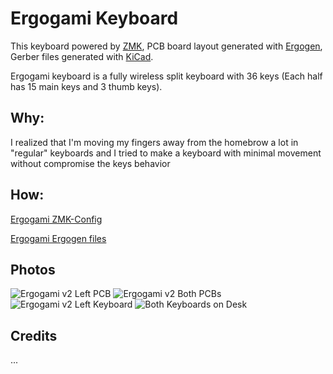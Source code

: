 # Ergogami Keyboard
This keyboard powered by [ZMK](https://github.com/zmkfirmware/zmk), PCB board layout generated with [Ergogen](https://github.com/ergogen/ergogen), Gerber files generated with [KiCad](https://www.kicad.org/).

Ergogami keyboard is a fully wireless split keyboard with 36 keys (Each half has 15 main keys and 3 thumb keys).

## Why:
I realized that I'm moving my fingers away from the homebrow a lot in "regular" keyboards and I tried to make a keyboard with minimal movement without compromise the keys behavior

## How:
[Ergogami ZMK-Config](https://github.com/zmkfirmware/zmk)

[Ergogami Ergogen files](https://github.com/or-agami/ergogen)

<!-- ## Instructions for ordering
See in [Wiki Page](https://github.com/or-agami/Ergogami/wiki) -->

## Photos
![Ergogami v2 Left PCB](https://user-images.githubusercontent.com/57838085/179694249-3b161bb8-a900-42fc-8129-3c78d997e1ed.jpeg)
![Ergogami v2 Both PCBs](https://user-images.githubusercontent.com/57838085/179694285-4df3cdc9-01ec-4aee-9449-1bb49f5141be.jpeg)
![Ergogami v2 Left Keyboard](https://user-images.githubusercontent.com/57838085/179694230-823898f1-478f-4ae9-aede-5c225987bd71.jpeg)
![Both Keyboards on Desk](https://user-images.githubusercontent.com/57838085/179694261-99d4d543-4cba-4353-826a-986a70d27eed.jpeg)



## Credits
...
